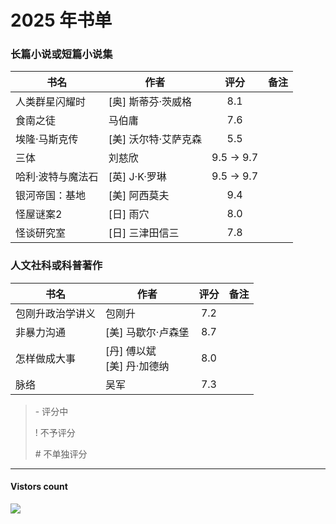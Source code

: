 # 2025 年书单

### 长篇小说或短篇小说集
| 书名 | 作者 | 评分 | 备注 |
| --- | --- | :---: | --- |
| 人类群星闪耀时 | [奥] 斯蒂芬·茨威格 | 8.1 | |
| 食南之徒 | 马伯庸 | 7.6 | |
| 埃隆·马斯克传 | [美] 沃尔特·艾萨克森 | 5.5 | |
| 三体 | 刘慈欣 | 9.5 -> 9.7 | |
| 哈利·波特与魔法石 | [英] J·K·罗琳 | 9.5 -> 9.7 | |
| 银河帝国：基地 | [美] 阿西莫夫 | 9.4 | |
| 怪屋谜案2 | [日] 雨穴 | 8.0 | |
| 怪谈研究室 | [日] 三津田信三 | 7.8 | |


### 人文社科或科普著作
| 书名 | 作者 | 评分 | 备注 |
| --- | --- | :---: | --- |
| 包刚升政治学讲义 | 包刚升 | 7.2 | |
| 非暴力沟通 | [美] 马歇尔·卢森堡 | 8.7 | |
| 怎样做成大事 | [丹] 傅以斌<br />[美] 丹·加德纳 | 8.0 | |
| 脉络 | 吴军 | 7.3 | |


> 
> \- 评分中
> 
> \! 不予评分
>
> \# 不单独评分

-------------
#### Vistors count
<img src="https://profile-counter.glitch.me/chuxiaonan/count.svg" />
